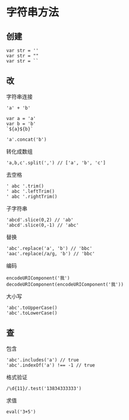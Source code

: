 # 字符串方法
## 创建
```
var str = ''
var str = ""
var str = ``
```

## 改
字符串连接
```
'a' + 'b'

var a = 'a'
var b = 'b'
`${a}${b}`

'a'.concat('b')
```

转化成数组
```
'a,b,c'.split(',') // ['a', 'b', 'c']
```

去空格
```
' abc '.trim()
' abc '.leftTrim()
' abc '.rightTrim()
```

子字符串
```
'abcd'.slice(0,2) // 'ab'
'abcd'.slice(0,-1) // 'abc'
```

替换
```
'abc'.replace('a', 'b') // 'bbc'
'aac'.replace(/a/g, 'b') // 'bbc'
```

编码
```
encodeURIComponent('我')
decodeURIComponent(encodeURIComponent('我'))
```

大小写
```
'abc'.toUpperCase()
'abc'.toLowerCase()
```

## 查
包含
```
'abc'.includes('a') // true
'abc'.indexOf('a') !== -1 // true
```

格式验证
```
/\d{11}/.test('13834333333')
```

求值
```
eval('3+5')
```
